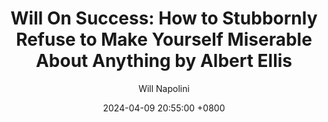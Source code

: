 ---
title: "Will On Success: How to Stubbornly Refuse to Make Yourself Miserable About Anything by Albert Ellis"
author: Will Napolini
date: 2024-04-09 20:55:00 +0800
categories: [Mindset, Book-summaries]
tags:
  [
    how-to-stubbornly-refuse,
    albert-ellis,
    rational-emotive-behavior-therapy,
    self-help,
    happiness,
    emotional-wellbeing,
    stress-management,
    positive-thinking,
    personal-growth,
    resilience,
    overcoming-negativity,
    cognitive-behavioral-therapy,
    mental-health,
    inner-peace,
    emotional-mastery
  ]
image: https://pbs.twimg.com/media/GO1r4nOXwAESd92?format=jpg&name=large
alt: "Will On Success: How to Stubbornly Refuse to Make Yourself Miserable About Anything by Albert Ellis"
fallback:
  -
  # Replace with the URL of your backup image
  -
  # Replace with the URL of your backup image
---